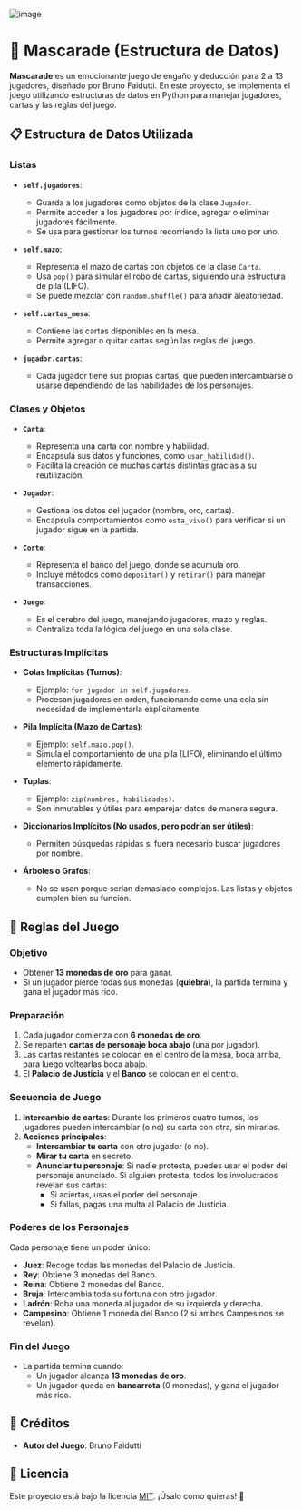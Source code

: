 ![image](https://github.com/user-attachments/assets/77cb59e1-a55f-41ec-8252-b7d3e3e8e37c)

# 🎴 Mascarade (Estructura de Datos)

**Mascarade** es un emocionante juego de engaño y deducción para 2 a 13 jugadores, diseñado por Bruno Faidutti. En este proyecto, se implementa el juego utilizando estructuras de datos en Python para manejar jugadores, cartas y las reglas del juego.


## 📋 Estructura de Datos Utilizada

### Listas
- **`self.jugadores`**:  
  - Guarda a los jugadores como objetos de la clase `Jugador`.  
  - Permite acceder a los jugadores por índice, agregar o eliminar jugadores fácilmente.  
  - Se usa para gestionar los turnos recorriendo la lista uno por uno.

- **`self.mazo`**:  
  - Representa el mazo de cartas con objetos de la clase `Carta`.  
  - Usa `pop()` para simular el robo de cartas, siguiendo una estructura de pila (LIFO).  
  - Se puede mezclar con `random.shuffle()` para añadir aleatoriedad.

- **`self.cartas_mesa`**:  
  - Contiene las cartas disponibles en la mesa.  
  - Permite agregar o quitar cartas según las reglas del juego.

- **`jugador.cartas`**:  
  - Cada jugador tiene sus propias cartas, que pueden intercambiarse o usarse dependiendo de las habilidades de los personajes.

### Clases y Objetos
- **`Carta`**:  
  - Representa una carta con nombre y habilidad.  
  - Encapsula sus datos y funciones, como `usar_habilidad()`.  
  - Facilita la creación de muchas cartas distintas gracias a su reutilización.

- **`Jugador`**:  
  - Gestiona los datos del jugador (nombre, oro, cartas).  
  - Encapsula comportamientos como `esta_vivo()` para verificar si un jugador sigue en la partida.

- **`Corte`**:  
  - Representa el banco del juego, donde se acumula oro.  
  - Incluye métodos como `depositar()` y `retirar()` para manejar transacciones.

- **`Juego`**:  
  - Es el cerebro del juego, manejando jugadores, mazo y reglas.  
  - Centraliza toda la lógica del juego en una sola clase.

### Estructuras Implícitas
- **Colas Implícitas (Turnos)**:  
  - Ejemplo: `for jugador in self.jugadores`.  
  - Procesan jugadores en orden, funcionando como una cola sin necesidad de implementarla explícitamente.

- **Pila Implícita (Mazo de Cartas)**:  
  - Ejemplo: `self.mazo.pop()`.  
  - Simula el comportamiento de una pila (LIFO), eliminando el último elemento rápidamente.

- **Tuplas**:  
  - Ejemplo: `zip(nombres, habilidades)`.  
  - Son inmutables y útiles para emparejar datos de manera segura.

- **Diccionarios Implícitos (No usados, pero podrían ser útiles)**:  
  - Permiten búsquedas rápidas si fuera necesario buscar jugadores por nombre.

- **Árboles o Grafos**:  
  - No se usan porque serían demasiado complejos. Las listas y objetos cumplen bien su función.

## 📜 Reglas del Juego

### Objetivo
- Obtener **13 monedas de oro** para ganar.
- Si un jugador pierde todas sus monedas (**quiebra**), la partida termina y gana el jugador más rico.

### Preparación
1. Cada jugador comienza con **6 monedas de oro**.
2. Se reparten **cartas de personaje boca abajo** (una por jugador).
3. Las cartas restantes se colocan en el centro de la mesa, boca arriba, para luego voltearlas boca abajo.
4. El **Palacio de Justicia** y el **Banco** se colocan en el centro.

### Secuencia de Juego
1. **Intercambio de cartas**: Durante los primeros cuatro turnos, los jugadores pueden intercambiar (o no) su carta con otra, sin mirarlas.
2. **Acciones principales**:
   - **Intercambiar tu carta** con otro jugador (o no).
   - **Mirar tu carta** en secreto.
   - **Anunciar tu personaje**: Si nadie protesta, puedes usar el poder del personaje anunciado. Si alguien protesta, todos los involucrados revelan sus cartas:
     - Si aciertas, usas el poder del personaje.
     - Si fallas, pagas una multa al Palacio de Justicia.

### Poderes de los Personajes
Cada personaje tiene un poder único:
- **Juez**: Recoge todas las monedas del Palacio de Justicia.
- **Rey**: Obtiene 3 monedas del Banco.
- **Reina**: Obtiene 2 monedas del Banco.
- **Bruja**: Intercambia toda su fortuna con otro jugador.
- **Ladrón**: Roba una moneda al jugador de su izquierda y derecha.
- **Campesino**: Obtiene 1 moneda del Banco (2 si ambos Campesinos se revelan).

### Fin del Juego
- La partida termina cuando:
  - Un jugador alcanza **13 monedas de oro**.
  - Un jugador queda en **bancarrota** (0 monedas), y gana el jugador más rico.

## 🙏 Créditos

- **Autor del Juego**: Bruno Faidutti  

## 📜 Licencia

Este proyecto está bajo la licencia [MIT](LICENSE). ¡Úsalo como quieras! 🚀
